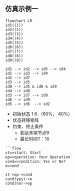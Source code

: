 ## 仿真示例一
```mermaid
flowchart LR
id1((1))
id2((2))
id3((3))
id4((4))
id5((5))
id6((6))
id7((7))
id8((8))
id9((9))

id1 --> id2 --> id5 --> id4
id1 --> id3 --> id4
id2 --> id7
id3 --> id5
id8 --> id5 & id6 & id9
id4 --> id8 
id3 --> id7 --> id9
id6 --> id9
id5 --> id6  --> id2
```

- 初始状态 1 6 （60%， 40%）
- 状态转移矩阵
- 约束、终止条件
	- 到达末端节点9
	- 最长时间T：10

````gfm
```flow
st=>start: Start
op=>operation: Your Operation
cond=>condition: Yes or No?
e=>end

st->op->cond
cond(yes)->e
cond(no)->op
````
